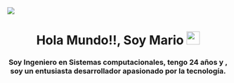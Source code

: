 <img src="https://media.giphy.com/headers/GitHub/w8ZJLtJbmuph.gif">
<h1 align="center">
Hola Mundo!!, Soy Mario 
	<a href="https://github.com/MarioACo" target="_self">
		<img src="https://media.giphy.com/media/hvRJCLFzcasrR4ia7z/giphy.gif" width="30">
	</a>
</h1>

<h3 align="center">Soy Ingeniero en Sistemas computacionales, tengo 24 años y , soy un entusiasta desarrollador apasionado por la tecnología.</h3>
